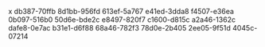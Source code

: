 x
db387-70ffb
8d1bb-956fd
613ef-5a767
e41ed-3dda8
f4507-e36ea
0b097-516b0
50d6e-bde2c
e8497-820f7
c1600-d815c
a2a46-1362c
dafe8-0e7ac
b31e1-d6f88
68a46-782f3
78d0e-2b405
2ee05-9f51d
4045c-07214
